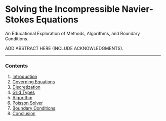 # Solving the Incompressible Navier-Stokes Equations 

An Educational Exploration of Methods, Algorithms, and Boundary Conditions.



ADD ABSTRACT HERE (INCLUDE ACKNOWLEDGMENTS). 

---

### Contents

1. [Introduction](sections/introduction.md)
2. [Governing Equations](sections/governing_equations.md)
3. [Discretization](sections/discretization.md)
4. [Grid Types](sections/grid_types.md)
5. [Algorithm](sections/algorithm.md)
6. [Poisson Solver](sections/poisson_solver.md)
7. [Boundary Conditions](sections/boundary_conditions.md)
8. [Conclusion](sections/conclusion.md)
